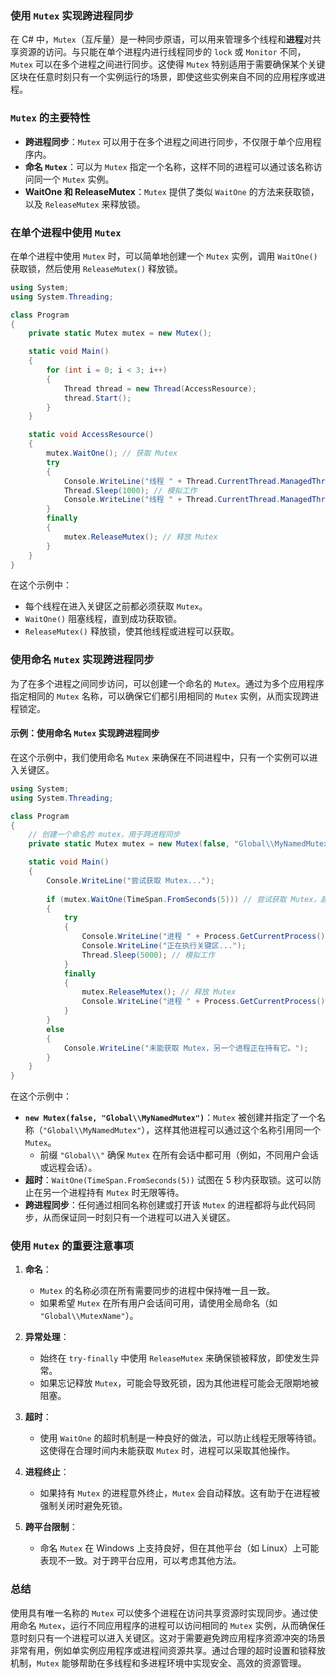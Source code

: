 ### 使用 `Mutex` 实现跨进程同步

在 C# 中，`Mutex`（互斥量）是一种同步原语，可以用来管理多个线程和**进程**对共享资源的访问。与只能在单个进程内进行线程同步的 `lock` 或 `Monitor` 不同，`Mutex` 可以在多个进程之间进行同步。这使得 `Mutex` 特别适用于需要确保某个关键区块在任意时刻只有一个实例运行的场景，即使这些实例来自不同的应用程序或进程。

### `Mutex` 的主要特性

- **跨进程同步**：`Mutex` 可以用于在多个进程之间进行同步，不仅限于单个应用程序内。
- **命名 `Mutex`**：可以为 `Mutex` 指定一个名称，这样不同的进程可以通过该名称访问同一个 `Mutex` 实例。
- **WaitOne 和 ReleaseMutex**：`Mutex` 提供了类似 `WaitOne` 的方法来获取锁，以及 `ReleaseMutex` 来释放锁。

### 在单个进程中使用 `Mutex`

在单个进程中使用 `Mutex` 时，可以简单地创建一个 `Mutex` 实例，调用 `WaitOne()` 获取锁，然后使用 `ReleaseMutex()` 释放锁。

```csharp
using System;
using System.Threading;

class Program
{
    private static Mutex mutex = new Mutex();

    static void Main()
    {
        for (int i = 0; i < 3; i++)
        {
            Thread thread = new Thread(AccessResource);
            thread.Start();
        }
    }

    static void AccessResource()
    {
        mutex.WaitOne(); // 获取 Mutex
        try
        {
            Console.WriteLine("线程 " + Thread.CurrentThread.ManagedThreadId + " 已进入关键区。");
            Thread.Sleep(1000); // 模拟工作
            Console.WriteLine("线程 " + Thread.CurrentThread.ManagedThreadId + " 正在离开关键区。");
        }
        finally
        {
            mutex.ReleaseMutex(); // 释放 Mutex
        }
    }
}
```

在这个示例中：
- 每个线程在进入关键区之前都必须获取 `Mutex`。
- `WaitOne()` 阻塞线程，直到成功获取锁。
- `ReleaseMutex()` 释放锁，使其他线程或进程可以获取。

### 使用命名 `Mutex` 实现跨进程同步

为了在多个进程之间同步访问，可以创建一个命名的 `Mutex`。通过为多个应用程序指定相同的 `Mutex` 名称，可以确保它们都引用相同的 `Mutex` 实例，从而实现跨进程锁定。

#### 示例：使用命名 `Mutex` 实现跨进程同步

在这个示例中，我们使用命名 `Mutex` 来确保在不同进程中，只有一个实例可以进入关键区。

```csharp
using System;
using System.Threading;

class Program
{
    // 创建一个命名的 mutex，用于跨进程同步
    private static Mutex mutex = new Mutex(false, "Global\\MyNamedMutex");

    static void Main()
    {
        Console.WriteLine("尝试获取 Mutex...");
        
        if (mutex.WaitOne(TimeSpan.FromSeconds(5))) // 尝试获取 Mutex，超时时间为 5 秒
        {
            try
            {
                Console.WriteLine("进程 " + Process.GetCurrentProcess().Id + " 获得了 Mutex。");
                Console.WriteLine("正在执行关键区...");
                Thread.Sleep(5000); // 模拟工作
            }
            finally
            {
                mutex.ReleaseMutex(); // 释放 Mutex
                Console.WriteLine("进程 " + Process.GetCurrentProcess().Id + " 释放了 Mutex。");
            }
        }
        else
        {
            Console.WriteLine("未能获取 Mutex，另一个进程正在持有它。");
        }
    }
}
```

在这个示例中：
- **`new Mutex(false, "Global\\MyNamedMutex")`**：`Mutex` 被创建并指定了一个名称（`"Global\\MyNamedMutex"`），这样其他进程可以通过这个名称引用同一个 `Mutex`。
  - 前缀 `"Global\\"` 确保 `Mutex` 在所有会话中都可用（例如，不同用户会话或远程会话）。
- **超时**：`WaitOne(TimeSpan.FromSeconds(5))` 试图在 5 秒内获取锁。这可以防止在另一个进程持有 `Mutex` 时无限等待。
- **跨进程同步**：任何通过相同名称创建或打开该 `Mutex` 的进程都将与此代码同步，从而保证同一时刻只有一个进程可以进入关键区。

### 使用 `Mutex` 的重要注意事项

1. **命名**：
   - `Mutex` 的名称必须在所有需要同步的进程中保持唯一且一致。
   - 如果希望 `Mutex` 在所有用户会话间可用，请使用全局命名（如 `"Global\\MutexName"`）。

2. **异常处理**：
   - 始终在 `try-finally` 中使用 `ReleaseMutex` 来确保锁被释放，即使发生异常。
   - 如果忘记释放 `Mutex`，可能会导致死锁，因为其他进程可能会无限期地被阻塞。

3. **超时**：
   - 使用 `WaitOne` 的超时机制是一种良好的做法，可以防止线程无限等待锁。这使得在合理时间内未能获取 `Mutex` 时，进程可以采取其他操作。

4. **进程终止**：
   - 如果持有 `Mutex` 的进程意外终止，`Mutex` 会自动释放。这有助于在进程被强制关闭时避免死锁。

5. **跨平台限制**：
   - 命名 `Mutex` 在 Windows 上支持良好，但在其他平台（如 Linux）上可能表现不一致。对于跨平台应用，可以考虑其他方法。

### 总结

使用具有唯一名称的 `Mutex` 可以使多个进程在访问共享资源时实现同步。通过使用命名 `Mutex`，运行不同应用程序的进程可以访问相同的 `Mutex` 实例，从而确保任意时刻只有一个进程可以进入关键区。这对于需要避免跨应用程序资源冲突的场景非常有用，例如单实例应用程序或进程间资源共享。通过合理的超时设置和锁释放机制，`Mutex` 能够帮助在多线程和多进程环境中实现安全、高效的资源管理。
